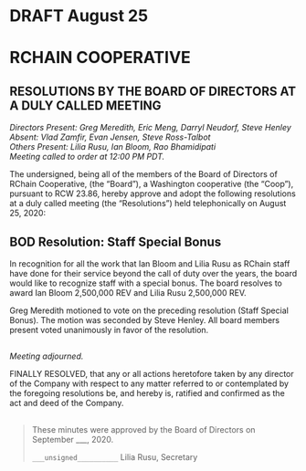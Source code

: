 # DRAFT August 25

# RCHAIN COOPERATIVE

## RESOLUTIONS BY THE BOARD OF DIRECTORS AT A DULY CALLED MEETING

*Directors Present: Greg Meredith, Eric Meng, Darryl Neudorf, Steve Henley* \
*Absent:  Vlad Zamfir, Evan Jensen, Steve Ross-Talbot* \
*Others Present:  Lilia Rusu, Ian Bloom, Rao Bhamidipati* \
*Meeting called to order at 12:00 PM PDT.*

The undersigned, being all of the members of the Board of Directors of RChain Cooperative, (the “Board”), a Washington cooperative (the “Coop”), pursuant to RCW 23.86, hereby approve and adopt the following resolutions at a duly called meeting (the “Resolutions”) held telephonically on August 25, 2020:

##

## BOD Resolution:  Staff Special Bonus

In recognition for all the work that Ian Bloom and Lilia Rusu as RChain staff have done for their service beyond the call of duty over the years, the board would like to recognize staff with a special bonus.  The board resolves to award Ian Bloom 2,500,000 REV and Lilia Rusu 2,500,000 REV.


Greg Meredith motioned to vote on the preceding resolution (Staff Special Bonus). The motion was seconded by Steve Henley. All board members present voted unanimously in favor of the resolution.

##

*Meeting adjourned.*

FINALLY RESOLVED, that any or all actions heretofore taken by any director of the Company with respect to any matter referred to or contemplated by the foregoing resolutions be, and hereby is, ratified and confirmed as the act and deed of the Company.

##

>These minutes were approved by the Board of Directors on September ___, 2020.
>
> `___unsigned__________`
> Lilia Rusu, Secretary
